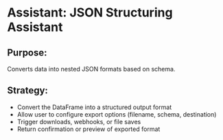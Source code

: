 # Assistant: JSON Structuring Assistant

## Purpose:
Converts data into nested JSON formats based on schema.

## Strategy:
- Convert the DataFrame into a structured output format
- Allow user to configure export options (filename, schema, destination)
- Trigger downloads, webhooks, or file saves
- Return confirmation or preview of exported format
